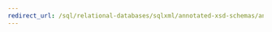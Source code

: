 ```yaml
---
redirect_url: /sql/relational-databases/sqlxml/annotated-xsd-schemas/annotated-xsd-schemas-in-sqlxml-4-0
---
```

